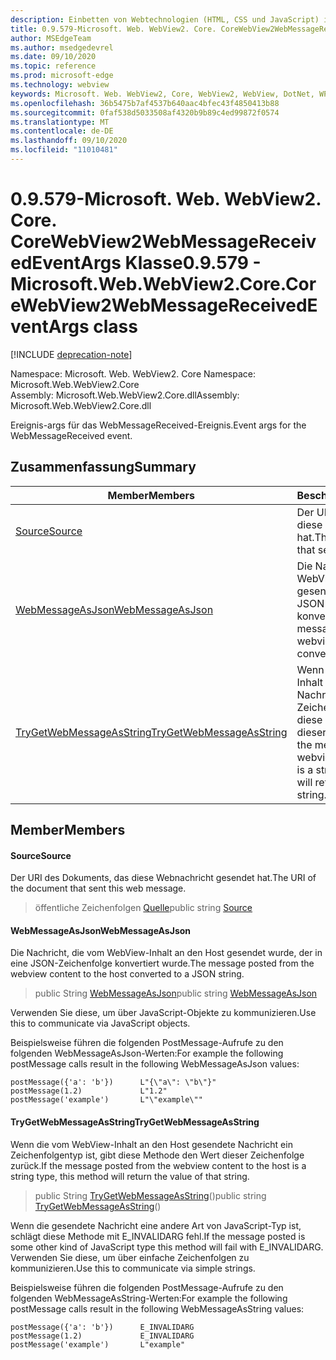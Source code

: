 ```yaml
---
description: Einbetten von Webtechnologien (HTML, CSS und JavaScript) in ihre systemeigenen Anwendungen mit dem Microsoft Edge WebView2-Steuerelement
title: 0.9.579-Microsoft. Web. WebView2. Core. CoreWebView2WebMessageReceivedEventArgs
author: MSEdgeTeam
ms.author: msedgedevrel
ms.date: 09/10/2020
ms.topic: reference
ms.prod: microsoft-edge
ms.technology: webview
keywords: Microsoft. Web. WebView2, Core, WebView2, WebView, DotNet, WPF, WinForms, APP, Edge, CoreWebView2, CoreWebView2Controller, Browser Control, Edge HTML, Microsoft. Web. WebView2. Core. CoreWebView2WebMessageReceivedEventArgs
ms.openlocfilehash: 36b5475b7af4537b640aac4bfec43f4850413b88
ms.sourcegitcommit: 0faf538d5033508af4320b9b89c4ed99872f0574
ms.translationtype: MT
ms.contentlocale: de-DE
ms.lasthandoff: 09/10/2020
ms.locfileid: "11010481"
---
```

# <span data-ttu-id="4b138-104">0.9.579-Microsoft. Web. WebView2. Core. CoreWebView2WebMessageReceivedEventArgs Klasse</span><span class="sxs-lookup"><span data-stu-id="4b138-104">0.9.579 - Microsoft.Web.WebView2.Core.CoreWebView2WebMessageReceivedEventArgs class</span></span> 

[!INCLUDE [deprecation-note](../../includes/deprecation-note.md)]

<span data-ttu-id="4b138-105">Namespace: Microsoft. Web. WebView2. Core </span><span class="sxs-lookup"><span data-stu-id="4b138-105">Namespace: Microsoft.Web.WebView2.Core</span></span>\
<span data-ttu-id="4b138-106">Assembly: Microsoft.Web.WebView2.Core.dll</span><span class="sxs-lookup"><span data-stu-id="4b138-106">Assembly: Microsoft.Web.WebView2.Core.dll</span></span>

<span data-ttu-id="4b138-107">Ereignis-args für das WebMessageReceived-Ereignis.</span><span class="sxs-lookup"><span data-stu-id="4b138-107">Event args for the WebMessageReceived event.</span></span>

## <span data-ttu-id="4b138-108">Zusammenfassung</span><span class="sxs-lookup"><span data-stu-id="4b138-108">Summary</span></span>

 <span data-ttu-id="4b138-109">Member</span><span class="sxs-lookup"><span data-stu-id="4b138-109">Members</span></span>                        | <span data-ttu-id="4b138-110">Beschreibungen</span><span class="sxs-lookup"><span data-stu-id="4b138-110">Descriptions</span></span>
--------------------------------|---------------------------------------------
[<span data-ttu-id="4b138-111">Source</span><span class="sxs-lookup"><span data-stu-id="4b138-111">Source</span></span>](#source) | <span data-ttu-id="4b138-112">Der URI des Dokuments, das diese Webnachricht gesendet hat.</span><span class="sxs-lookup"><span data-stu-id="4b138-112">The URI of the document that sent this web message.</span></span>
[<span data-ttu-id="4b138-113">WebMessageAsJson</span><span class="sxs-lookup"><span data-stu-id="4b138-113">WebMessageAsJson</span></span>](#webmessageasjson) | <span data-ttu-id="4b138-114">Die Nachricht, die vom WebView-Inhalt an den Host gesendet wurde, der in eine JSON-Zeichenfolge konvertiert wurde.</span><span class="sxs-lookup"><span data-stu-id="4b138-114">The message posted from the webview content to the host converted to a JSON string.</span></span>
[<span data-ttu-id="4b138-115">TryGetWebMessageAsString</span><span class="sxs-lookup"><span data-stu-id="4b138-115">TryGetWebMessageAsString</span></span>](#trygetwebmessageasstring) | <span data-ttu-id="4b138-116">Wenn die vom WebView-Inhalt an den Host gesendete Nachricht ein Zeichenfolgentyp ist, gibt diese Methode den Wert dieser Zeichenfolge zurück.</span><span class="sxs-lookup"><span data-stu-id="4b138-116">If the message posted from the webview content to the host is a string type, this method will return the value of that string.</span></span>

## <span data-ttu-id="4b138-117">Member</span><span class="sxs-lookup"><span data-stu-id="4b138-117">Members</span></span>

#### <span data-ttu-id="4b138-118">Source</span><span class="sxs-lookup"><span data-stu-id="4b138-118">Source</span></span> 

<span data-ttu-id="4b138-119">Der URI des Dokuments, das diese Webnachricht gesendet hat.</span><span class="sxs-lookup"><span data-stu-id="4b138-119">The URI of the document that sent this web message.</span></span>

> <span data-ttu-id="4b138-120">öffentliche Zeichenfolgen [Quelle](#source)</span><span class="sxs-lookup"><span data-stu-id="4b138-120">public string [Source](#source)</span></span>

#### <span data-ttu-id="4b138-121">WebMessageAsJson</span><span class="sxs-lookup"><span data-stu-id="4b138-121">WebMessageAsJson</span></span> 

<span data-ttu-id="4b138-122">Die Nachricht, die vom WebView-Inhalt an den Host gesendet wurde, der in eine JSON-Zeichenfolge konvertiert wurde.</span><span class="sxs-lookup"><span data-stu-id="4b138-122">The message posted from the webview content to the host converted to a JSON string.</span></span>

> <span data-ttu-id="4b138-123">public String [WebMessageAsJson](#webmessageasjson)</span><span class="sxs-lookup"><span data-stu-id="4b138-123">public string [WebMessageAsJson](#webmessageasjson)</span></span>

<span data-ttu-id="4b138-124">Verwenden Sie diese, um über JavaScript-Objekte zu kommunizieren.</span><span class="sxs-lookup"><span data-stu-id="4b138-124">Use this to communicate via JavaScript objects.</span></span>

<span data-ttu-id="4b138-125">Beispielsweise führen die folgenden PostMessage-Aufrufe zu den folgenden WebMessageAsJson-Werten:</span><span class="sxs-lookup"><span data-stu-id="4b138-125">For example the following postMessage calls result in the following WebMessageAsJson values:</span></span>

```
postMessage({'a': 'b'})      L"{\"a\": \"b\"}"
postMessage(1.2)             L"1.2"
postMessage('example')       L"\"example\""
```

#### <span data-ttu-id="4b138-126">TryGetWebMessageAsString</span><span class="sxs-lookup"><span data-stu-id="4b138-126">TryGetWebMessageAsString</span></span> 

<span data-ttu-id="4b138-127">Wenn die vom WebView-Inhalt an den Host gesendete Nachricht ein Zeichenfolgentyp ist, gibt diese Methode den Wert dieser Zeichenfolge zurück.</span><span class="sxs-lookup"><span data-stu-id="4b138-127">If the message posted from the webview content to the host is a string type, this method will return the value of that string.</span></span>

> <span data-ttu-id="4b138-128">public String [TryGetWebMessageAsString](#trygetwebmessageasstring)()</span><span class="sxs-lookup"><span data-stu-id="4b138-128">public string [TryGetWebMessageAsString](#trygetwebmessageasstring)()</span></span>

<span data-ttu-id="4b138-129">Wenn die gesendete Nachricht eine andere Art von JavaScript-Typ ist, schlägt diese Methode mit E_INVALIDARG fehl.</span><span class="sxs-lookup"><span data-stu-id="4b138-129">If the message posted is some other kind of JavaScript type this method will fail with E_INVALIDARG.</span></span> <span data-ttu-id="4b138-130">Verwenden Sie diese, um über einfache Zeichenfolgen zu kommunizieren.</span><span class="sxs-lookup"><span data-stu-id="4b138-130">Use this to communicate via simple strings.</span></span>

<span data-ttu-id="4b138-131">Beispielsweise führen die folgenden PostMessage-Aufrufe zu den folgenden WebMessageAsString-Werten:</span><span class="sxs-lookup"><span data-stu-id="4b138-131">For example the following postMessage calls result in the following WebMessageAsString values:</span></span>

```
postMessage({'a': 'b'})      E_INVALIDARG
postMessage(1.2)             E_INVALIDARG
postMessage('example')       L"example"
```

